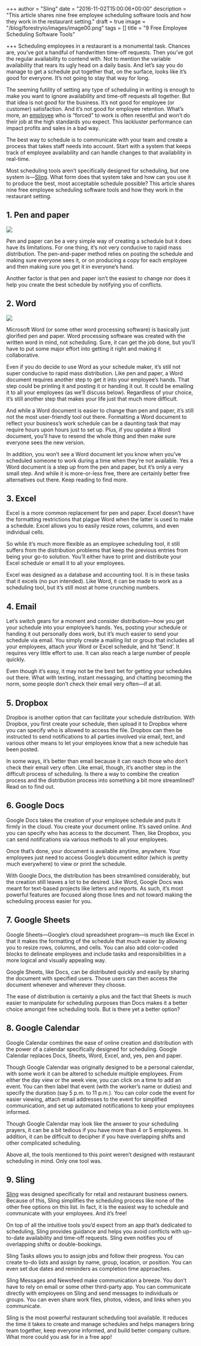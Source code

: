 +++
author = "Sling"
date = "2016-11-02T15:00:06+00:00"
description = "This article shares nine free employee scheduling software tools and how they work in the restaurant setting."
draft = true
image = "/blog/forestryio/images/image00.png"
tags = []
title = "9 Free Employee Scheduling Software Tools"

+++
Scheduling employees in a restaurant is a monumental task. Chances are, you’ve got a handful of handwritten time-off requests. Then you’ve got the regular availability to contend with. Not to mention the variable availability that rears its ugly head on a daily basis. And let’s say you do manage to get a schedule put together that, on the surface, looks like it’s good for everyone. It’s not going to stay that way for long.

The seeming futility of setting any type of scheduling in writing is enough to make you want to ignore availability and time-off requests all together. But that idea is not good for the business. It’s not good for employee (or customer) satisfaction. And it’s not good for employee retention. What’s more, an [employee](https://getsling.com/blog/post/employee-engagement-ideas/) who is “forced” to work is often resentful and won’t do their job at the high standards you expect. This lackluster performance can impact profits and sales in a bad way.

The best way to schedule is to communicate with your team and create a process that takes staff needs into account. Start with a system that keeps track of employee availability and can handle changes to that availability in real-time.

Most scheduling tools aren’t specifically designed for scheduling, but one system is—[Sling](https://getsling.com/). What form does that system take and how can you use it to produce the best, most acceptable schedule possible? This article shares nine free employee scheduling software tools and how they work in the restaurant setting.

## 1\. Pen and paper

![](/blog/forestryio/images/image00-1.png)

Pen and paper can be a very simple way of creating a schedule but it does have its limitations. For one thing, it’s not very conducive to rapid mass distribution. The pen-and-paper method relies on posting the schedule and making sure everyone sees it, or on producing a copy for each employee and then making sure you get it in everyone’s hand.

Another factor is that pen and paper isn’t the easiest to change nor does it help you create the best schedule by notifying you of conflicts.

## 2\. Word

![](/blog/forestryio/images/image11.png)

Microsoft Word (or some other word processing software) is basically just glorified pen and paper. Word processing software was created with the written word in mind, not scheduling. Sure, it can get the job done, but you’ll have to put some major effort into getting it right and making it collaborative.

Even if you do decide to use Word as your schedule maker, it’s still not super conducive to rapid mass distribution. Like pen and paper, a Word document requires another step to get it into your employee’s hands. That step could be printing it and posting it or handing it out. It could be emailing it to all your employees (as we’ll discuss below). Regardless of your choice, it’s still another step that makes your life just that much more difficult.

And while a Word document is easier to change than pen and paper, it’s still not the most user-friendly tool out there. Formatting a Word document to reflect your business’s work schedule can be a daunting task that may require hours upon hours just to set up. Plus, if you update a Word document, you’ll have to resend the whole thing and then make sure everyone sees the new version.

In addition, you won’t see a Word document let you know when you’ve scheduled someone to work during a time when they’re not available. Yes a Word document is a step up from the pen and paper, but it’s only a very small step. And while it is more-or-less free, there are certainly better free alternatives out there. Keep reading to find more.

## 3\. Excel

Excel is a more common replacement for pen and paper. Excel doesn’t have the formatting restrictions that plague Word when the latter is used to make a schedule. Excel allows you to easily resize rows, columns, and even individual cells.

So while it’s much more flexible as an employee scheduling tool, it still suffers from the distribution problems that keep the previous entries from being your go-to solution. You’ll either have to print and distribute your Excel schedule or email it to all your employees.

Excel was designed as a database and accounting tool. It is in these tasks that it excels (no pun intended). Like Word, it can be made to work as a scheduling tool, but it’s still most at home crunching numbers.

## 4\. Email

Let’s switch gears for a moment and consider distribution—how you get your schedule into your employee’s hands. Yes, posting your schedule or handing it out personally does work, but it’s much easier to send your schedule via email. You simply create a mailing list or group that includes all your employees, attach your Word or Excel schedule, and hit ‘Send’. It requires very little effort to use. It can also reach a large number of people quickly.

Even though it’s easy, it may not be the best bet for getting your schedules out there. What with texting, instant messaging, and chatting becoming the norm, some people don’t check their email very often—if at all.

## 5\. Dropbox

Dropbox is another option that can facilitate your schedule distribution. With Dropbox, you first create your schedule, then upload it to Dropbox where you can specify who is allowed to access the file. Dropbox can then be instructed to send notifications to all parties involved via email, text, and various other means to let your employees know that a new schedule has been posted.

In some ways, it’s better than email because it can reach those who don’t check their email very often. Like email, though, it’s another step in the difficult process of scheduling. Is there a way to combine the creation process and the distribution process into something a bit more streamlined? Read on to find out.

## 6\. Google Docs

Google Docs takes the creation of your employee schedule and puts it firmly in the cloud. You create your document online. It’s saved online. And you can specify who has access to the document. Then, like Dropbox, you can send notifications via various methods to all your employees.

Once that’s done, your document is available anytime, anywhere. Your employees just need to access Google’s document editor (which is pretty much everywhere) to view or print the schedule.

With Google Docs, the distribution has been streamlined considerably, but the creation still leaves a lot to be desired. Like Word, Google Docs was meant for text-based projects like letters and reports. As such, it’s most powerful features are focused along those lines and not toward making the scheduling process easier for you.

## 7\. Google Sheets

Google Sheets—Google’s cloud spreadsheet program—is much like Excel in that it makes the formatting of the schedule that much easier by allowing you to resize rows, columns, and cells. You can also add color-coded blocks to delineate employees and include tasks and responsibilities in a more logical and visually appealing way.

Google Sheets, like Docs, can be distributed quickly and easily by sharing the document with specified users. Those users can then access the document whenever and wherever they choose.

The ease of distribution is certainly a plus and the fact that Sheets is much easier to manipulate for scheduling purposes than Docs makes it a better choice amongst free scheduling tools. But is there yet a better option?

## 8\. Google Calendar

Google Calendar combines the ease of online creation and distribution with the power of a calendar specifically designed for scheduling. Google Calendar replaces Docs, Sheets, Word, Excel, and, yes, pen and paper.

Though Google Calendar was originally designed to be a personal calendar, with some work it can be altered to schedule multiple employees. From either the day view or the week view, you can click on a time to add an event. You can then label that event (with the worker’s name or duties) and specify the duration (say 5 p.m. to 11 p.m.). You can color code the event for easier viewing, attach email addresses to the event for simplified communication, and set up automated notifications to keep your employees informed.

Though Google Calendar may look like the answer to your scheduling prayers, it can be a bit tedious if you have more than 4 or 5 employees. In addition, it can be difficult to decipher if you have overlapping shifts and other complicated scheduling.

Above all, the tools mentioned to this point weren’t designed with restaurant scheduling in mind. Only one tool was.

## 9\. Sling

[Sling](https://getsling.com/) was designed specifically for retail and restaurant business owners. Because of this, Sling simplifies the scheduling process like none of the other free options on this list. In fact, it is the easiest way to schedule and communicate with your employees. And it’s free!

On top of all the intuitive tools you’d expect from an app that’s dedicated to scheduling, Sling provides guidance and helps you avoid conflicts with up-to-date availability and time-off requests. Sling even notifies you of overlapping shifts or double-bookings.

Sling Tasks allows you to assign jobs and follow their progress. You can create to-do lists and assign by name, group, location, or position. You can even set due dates and reminders as completion time approaches.

Sling Messages and Newsfeed make communication a breeze. You don’t have to rely on email or some other third-party app. You can communicate directly with employees on Sling and send messages to individuals or groups. You can even share work files, photos, videos, and links when you communicate.

Sling is the most powerful restaurant scheduling tool available. It reduces the time it takes to create and manage schedules and helps managers bring team together, keep everyone informed, and build better company culture. What more could you ask for in a free app!